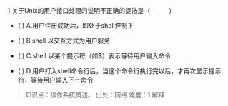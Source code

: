 1
关于Unix的用户接口处理的说明不正确的提法是（　　　）
- ( ) A.用户注册成功后，即处于shell控制下 
- ( ) B.shell 以交互方式为用户服务 
- ( ) C.shell 以某个提示符（如$）表示等待用户输入命令

- ( ) D.用户打入shell命令行后，当这个命令行执行完以后，才再次显示提示符，等待用户输入下一命令

> 知识点：操作系统概述。
> 出处：网络
> 难度：1
> 解释
